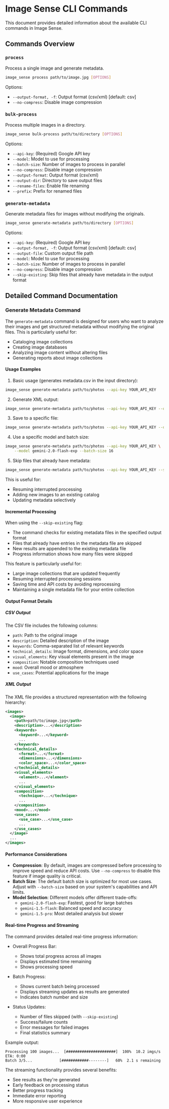 # Image Sense CLI Commands

This document provides detailed information about the available CLI commands in Image Sense.

## Commands Overview

### `process`
Process a single image and generate metadata.

```bash
image_sense process path/to/image.jpg [OPTIONS]
```

Options:
- `--output-format, -f`: Output format (csv/xml) [default: csv]
- `--no-compress`: Disable image compression

### `bulk-process`
Process multiple images in a directory.

```bash
image_sense bulk-process path/to/directory [OPTIONS]
```

Options:
- `--api-key`: (Required) Google API key
- `--model`: Model to use for processing
- `--batch-size`: Number of images to process in parallel
- `--no-compress`: Disable image compression
- `--output-format`: Output format (csv/xml)
- `--output-dir`: Directory to save output files
- `--rename-files`: Enable file renaming
- `--prefix`: Prefix for renamed files

### `generate-metadata`
Generate metadata files for images without modifying the originals.

```bash
image_sense generate-metadata path/to/directory [OPTIONS]
```

Options:
- `--api-key`: (Required) Google API key
- `--output-format, -f`: Output format (csv/xml) [default: csv]
- `--output-file`: Custom output file path
- `--model`: Model to use for processing
- `--batch-size`: Number of images to process in parallel
- `--no-compress`: Disable image compression
- `--skip-existing`: Skip files that already have metadata in the output format

## Detailed Command Documentation

### Generate Metadata Command

The `generate-metadata` command is designed for users who want to analyze their images and get structured metadata without modifying the original files. This is particularly useful for:
- Cataloging image collections
- Creating image databases
- Analyzing image content without altering files
- Generating reports about image collections

#### Usage Examples

1. Basic usage (generates metadata.csv in the input directory):
```bash
image_sense generate-metadata path/to/photos --api-key YOUR_API_KEY
```

2. Generate XML output:
```bash
image_sense generate-metadata path/to/photos --api-key YOUR_API_KEY --output-format xml
```

3. Save to a specific file:
```bash
image_sense generate-metadata path/to/photos --api-key YOUR_API_KEY --output-file results.csv
```

4. Use a specific model and batch size:
```bash
image_sense generate-metadata path/to/photos --api-key YOUR_API_KEY \
    --model gemini-2.0-flash-exp --batch-size 16
```

5. Skip files that already have metadata:
```bash
image_sense generate-metadata path/to/photos --api-key YOUR_API_KEY --skip-existing
```
This is useful for:
- Resuming interrupted processing
- Adding new images to an existing catalog
- Updating metadata selectively

#### Incremental Processing

When using the `--skip-existing` flag:
- The command checks for existing metadata files in the specified output format
- Files that already have entries in the metadata file are skipped
- New results are appended to the existing metadata file
- Progress information shows how many files were skipped

This feature is particularly useful for:
- Large image collections that are updated frequently
- Resuming interrupted processing sessions
- Saving time and API costs by avoiding reprocessing
- Maintaining a single metadata file for your entire collection

#### Output Format Details

##### CSV Output
The CSV file includes the following columns:
- `path`: Path to the original image
- `description`: Detailed description of the image
- `keywords`: Comma-separated list of relevant keywords
- `technical_details`: Image format, dimensions, and color space
- `visual_elements`: Key visual elements present in the image
- `composition`: Notable composition techniques used
- `mood`: Overall mood or atmosphere
- `use_cases`: Potential applications for the image

##### XML Output
The XML file provides a structured representation with the following hierarchy:
```xml
<images>
  <image>
    <path>path/to/image.jpg</path>
    <description>...</description>
    <keywords>
      <keyword>...</keyword>
      ...
    </keywords>
    <technical_details>
      <format>...</format>
      <dimensions>...</dimensions>
      <color_space>...</color_space>
    </technical_details>
    <visual_elements>
      <element>...</element>
      ...
    </visual_elements>
    <composition>
      <technique>...</technique>
      ...
    </composition>
    <mood>...</mood>
    <use_cases>
      <use_case>...</use_case>
      ...
    </use_cases>
  </image>
  ...
</images>
```

#### Performance Considerations

- **Compression**: By default, images are compressed before processing to improve speed and reduce API costs. Use `--no-compress` to disable this feature if image quality is critical.
- **Batch Size**: The default batch size is optimized for most use cases. Adjust with `--batch-size` based on your system's capabilities and API limits.
- **Model Selection**: Different models offer different trade-offs:
  - `gemini-2.0-flash-exp`: Fastest, good for large batches
  - `gemini-1.5-flash`: Balanced speed and accuracy
  - `gemini-1.5-pro`: Most detailed analysis but slower

#### Real-time Progress and Streaming

The command provides detailed real-time progress information:

- Overall Progress Bar:
  - Shows total progress across all images
  - Displays estimated time remaining
  - Shows processing speed

- Batch Progress:
  - Shows current batch being processed
  - Displays streaming updates as results are generated
  - Indicates batch number and size

- Status Updates:
  - Number of files skipped (with `--skip-existing`)
  - Success/failure counts
  - Error messages for failed images
  - Final statistics summary

Example output:
```
Processing 100 images...  [######################]  100%  10.2 imgs/s  ETA: 0:00
Batch 3/5...            [############--------]   60%  2.1 s remaining
```

The streaming functionality provides several benefits:
- See results as they're generated
- Early feedback on processing status
- Better progress tracking
- Immediate error reporting
- More responsive user experience 